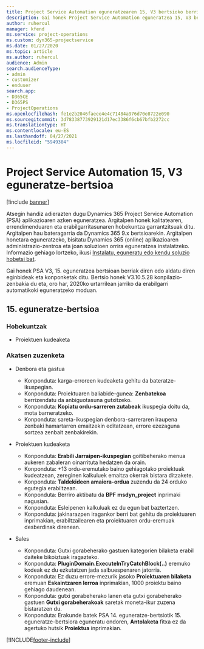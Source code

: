 ```yaml
---
title: Project Service Automation eguneratzearen 15, V3 bertsioko berrikuntzak edo aldaketak
description: Gai honek Project Service Automation eguneratzea 15, V3 bertsioko berritasunei buruzko informazioa ematen du.
author: ruhercul
manager: kfend
ms.service: project-operations
ms.custom: dyn365-projectservice
ms.date: 01/27/2020
ms.topic: article
ms.author: ruhercul
audience: Admin
search.audienceType:
- admin
- customizer
- enduser
search.app:
- D365CE
- D365PS
- ProjectOperations
ms.openlocfilehash: fe1e2b2046faeee4e4c71484a976d70e8722e090
ms.sourcegitcommit: 3d78338773929121d17ec3386f6cb67bfb2272cc
ms.translationtype: HT
ms.contentlocale: eu-ES
ms.lasthandoff: 04/27/2021
ms.locfileid: "5949304"
---
```

# <a name="project-service-automation-update-release-15-v3"></a>Project Service Automation 15, V3 eguneratze-bertsioa

[!include [banner](../includes/psa-now-project-operations.md)]

Atsegin handiz adierazten dugu Dynamics 365 Project Service Automation (PSA) aplikazioaren azken eguneratzea. Argitalpen honek kalitatearen, errendimenduaren eta erabilgarritasunaren hobekuntza garrantzitsuak ditu. Argitalpen hau bateragarria da Dynamics 365 9.x bertsioarekin. Argitalpen honetara eguneratzeko, bisitatu Dynamics 365 (online) aplikazioaren administrazio-zentroa eta joan soluzioen orrira eguneratzea instalatzeko. Informazio gehiago lortzeko, ikusi [Instalatu, eguneratu edo kendu soluzio hobetsi bat](/power-platform/admin/install-remove-preferred-solution).

Gai honek PSA V3, 15. eguneratzea bertsioan berriak diren edo aldatu diren eginbideak eta konponketak ditu. Bertsio honek V3.10.5.28 konpilazio-zenbakia du eta, oro har, 2020ko urtarrilean jarriko da erabilgarri automatikoki eguneratzeko moduan.

## <a name="update-release-15"></a>15. eguneratze-bertsioa 

### <a name="enhancements"></a>Hobekuntzak

- Proiektuen kudeaketa

### <a name="bug-fixes"></a>Akatsen zuzenketa

- Denbora eta gastua

  - Konponduta: karga-erroreen kudeaketa gehitu da bateratze-ikuspegian.
  - Konponduta: Proiektuaren baliabide-gunea: **Zenbatekoa** berrizendatu da anbiguotasuna gutxitzeko.
  - Konponduta: **Kopiatu ordu-sarreren zutabeak** ikuspegia doitu da, mota barneratzeko.
  - Konponduta: sareta-ikuspegian denbora-sarreraren iraupena zenbaki hamartarren emaitzekin editatzean, errore ezezaguna sortzea zenbait zenbakirekin.

- Proiektuen kudeaketa

  - Konponduta: **Erabili Jarraipen-ikuspegian** goitibeherako menua aukeren zabaleran oinarrituta hedatzen da orain.
  - Konponduta: +13 ordu-eremutako baino gehiagotako proiektuak kudeatzean, zereginen kalkuluek emaitza okerrak bistara ditzakete.
  - Konponduta: **Taldekideen amaiera-ordua** zuzendu da 24 orduko egutegia erabiltzean.
  - Konponduta: Berriro aktibatu da **BPF** **msdyn_project** inprimaki nagusian.
  - Konponduta: Esleipenen kalkuluak ez du egun bat baztertzen.
  - Konponduta: jakinarazpen iragankor berri bat gehitu da proiektuaren inprimakian, erabiltzailearen eta proiektuaren ordu-eremuak desberdinak direnean.

- Sales

  - Konponduta: Gutxi gorabeherako gastuen kategorien bilaketa erabil daiteke bikoiztuak iragazteko.
  - Konponduta: **PluginDomain.ExecuteInTryCatchBlock(..)** eremuko kodeak ez du ezkutatzen jada salbuespenaren jatorria.
  - Konponduta: Ez duzu errore-mezurik jasoko **Proiektuaren bilaketa** eremuan **Eskaintzaren lerroa** inprimakian, 1000 proiektu baino gehiago daudenean.
  - Konponduta: gutxi gorabeherako lanen eta gutxi gorabeherako gastuen **Gutxi gorabeherakoak** saretak moneta-ikur zuzena bistaratzen du.
  - Konponduta: Erakunde batek PSA 14. eguneratze-bertsiotik 15. eguneratze-bertsiora eguneratu ondoren, **Antolaketa** fitxa ez da agertuko hutsik **Proiektua** inprimakian.


[!INCLUDE[footer-include](../includes/footer-banner.md)]